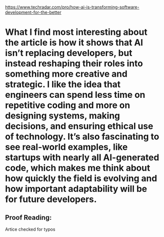 https://www.techradar.com/pro/how-ai-is-transforming-software-development-for-the-better

# What I find most interesting about the article is how it shows that AI isn’t replacing developers, but instead reshaping their roles into something more creative and strategic. I like the idea that engineers can spend less time on repetitive coding and more on designing systems, making decisions, and ensuring ethical use of technology. It’s also fascinating to see real-world examples, like startups with nearly all AI-generated code, which makes me think about how quickly the field is evolving and how important adaptability will be for future developers.

## Proof Reading:
Artice checked for typos

